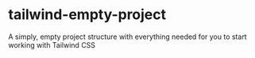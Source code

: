 # tailwind-empty-project
 A simply, empty project structure with everything needed for you to start working with Tailwind CSS
